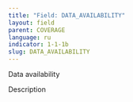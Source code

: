 ```yaml
---
title: "Field: DATA_AVAILABILITY"
layout: field
parent: COVERAGE
language: ru
indicator: 1-1-1b
slug: DATA_AVAILABILITY
---
```

Data availability

Description